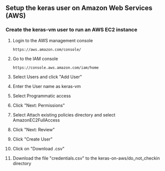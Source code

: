 ## Setup the keras user on Amazon Web Services (AWS)

### Create the keras-vm user to run an AWS EC2 instance

1. Login to the AWS management console

    ```
    https://aws.amazon.com/console/
    ```

2. Go to the IAM console

    ```
    https://console.aws.amazon.com/iam/home
    ```

3. Select Users and click "Add User"

4. Enter the User name as keras-vm

5. Select Programmatic access

6. Click "Next: Permissions"

7. Select Attach existing policies directory and select AmazonEC2FullAccess

8. Click "Next: Review"

9. Click "Create User"

10. Click on "Download .csv"

11. Download the file "credentials.csv" to the keras-on-aws/do_not_checkin directory
